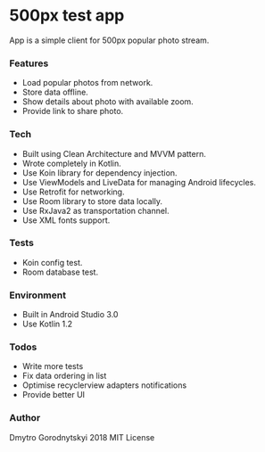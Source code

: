 # 500px test app

App is a simple client for 500px popular photo stream.

### Features
  - Load popular photos from network.
  - Store data offline.
  - Show details about photo with available zoom.
  - Provide link to share photo.

### Tech
  - Built using Clean Architecture and MVVM pattern.
  - Wrote completely in Kotlin.
  - Use Koin library for dependency injection.
  - Use ViewModels and LiveData for managing Android lifecycles.
  - Use Retrofit for networking.
  - Use Room library to store data locally.
  - Use RxJava2 as transportation channel.
  - Use XML fonts support.

### Tests
  - Koin config test.
  - Room database test.

### Environment
  - Built in Android Studio 3.0
  - Use Kotlin 1.2

### Todos
 - Write more tests
 - Fix data ordering in list
 - Optimise recyclerview adapters notifications
 - Provide better UI

### Author
Dmytro Gorodnytskyi
2018
MIT License
